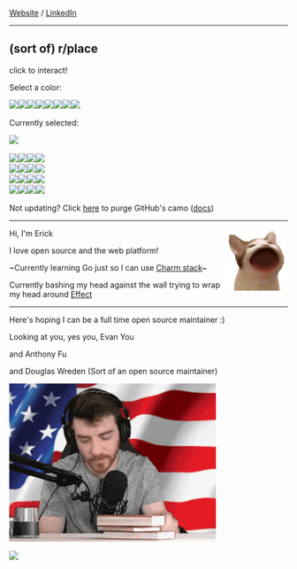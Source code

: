 [Website](https://ericc-ch.github.io) / [LinkedIn](https://www.linkedin.com/in/erick-christian-p)

---

## (sort of) r/place

click to interact!

Select a color:

<a href="https://github-place.val.run/select-color?color=2b283b&amp;redirect=https%3A%2F%2Fgithub.com%2Fericc-ch"><img src="https://github-place.val.run/static?color=2b283b" width="40"/></a><a href="https://github-place.val.run/select-color?color=8a5a44&amp;redirect=https%3A%2F%2Fgithub.com%2Fericc-ch"><img src="https://github-place.val.run/static?color=8a5a44" width="40"/></a><a href="https://github-place.val.run/select-color?color=c74b50&amp;redirect=https%3A%2F%2Fgithub.com%2Fericc-ch"><img src="https://github-place.val.run/static?color=c74b50" width="40"/></a><a href="https://github-place.val.run/select-color?color=f9d56e&amp;redirect=https%3A%2F%2Fgithub.com%2Fericc-ch"><img src="https://github-place.val.run/static?color=f9d56e" width="40"/></a><a href="https://github-place.val.run/select-color?color=5b8c5a&amp;redirect=https%3A%2F%2Fgithub.com%2Fericc-ch"><img src="https://github-place.val.run/static?color=5b8c5a" width="40"/></a><a href="https://github-place.val.run/select-color?color=4a69bd&amp;redirect=https%3A%2F%2Fgithub.com%2Fericc-ch"><img src="https://github-place.val.run/static?color=4a69bd" width="40"/></a><a href="https://github-place.val.run/select-color?color=7d5ba6&amp;redirect=https%3A%2F%2Fgithub.com%2Fericc-ch"><img src="https://github-place.val.run/static?color=7d5ba6" width="40"/></a><a href="https://github-place.val.run/select-color?color=faf3e0&amp;redirect=https%3A%2F%2Fgithub.com%2Fericc-ch"><img src="https://github-place.val.run/static?color=faf3e0" width="40"/></a>

Currently selected:

<img src="https://github-place.val.run/selected" width="40"/>

<a href="https://github-place.val.run/paint?x=0&amp;y=0&amp;redirect=https%3A%2F%2Fgithub.com%2Fericc-ch"><img src="https://github-place.val.run/pixel?x=0&amp;y=0" width="40"/></a><a href="https://github-place.val.run/paint?x=1&amp;y=0&amp;redirect=https%3A%2F%2Fgithub.com%2Fericc-ch"><img src="https://github-place.val.run/pixel?x=1&amp;y=0" width="40"/></a><a href="https://github-place.val.run/paint?x=2&amp;y=0&amp;redirect=https%3A%2F%2Fgithub.com%2Fericc-ch"><img src="https://github-place.val.run/pixel?x=2&amp;y=0" width="40"/></a><a href="https://github-place.val.run/paint?x=3&amp;y=0&amp;redirect=https%3A%2F%2Fgithub.com%2Fericc-ch"><img src="https://github-place.val.run/pixel?x=3&amp;y=0" width="40"/></a><br/><a href="https://github-place.val.run/paint?x=0&amp;y=1&amp;redirect=https%3A%2F%2Fgithub.com%2Fericc-ch"><img src="https://github-place.val.run/pixel?x=0&amp;y=1" width="40"/></a><a href="https://github-place.val.run/paint?x=1&amp;y=1&amp;redirect=https%3A%2F%2Fgithub.com%2Fericc-ch"><img src="https://github-place.val.run/pixel?x=1&amp;y=1" width="40"/></a><a href="https://github-place.val.run/paint?x=2&amp;y=1&amp;redirect=https%3A%2F%2Fgithub.com%2Fericc-ch"><img src="https://github-place.val.run/pixel?x=2&amp;y=1" width="40"/></a><a href="https://github-place.val.run/paint?x=3&amp;y=1&amp;redirect=https%3A%2F%2Fgithub.com%2Fericc-ch"><img src="https://github-place.val.run/pixel?x=3&amp;y=1" width="40"/></a><br/><a href="https://github-place.val.run/paint?x=0&amp;y=2&amp;redirect=https%3A%2F%2Fgithub.com%2Fericc-ch"><img src="https://github-place.val.run/pixel?x=0&amp;y=2" width="40"/></a><a href="https://github-place.val.run/paint?x=1&amp;y=2&amp;redirect=https%3A%2F%2Fgithub.com%2Fericc-ch"><img src="https://github-place.val.run/pixel?x=1&amp;y=2" width="40"/></a><a href="https://github-place.val.run/paint?x=2&amp;y=2&amp;redirect=https%3A%2F%2Fgithub.com%2Fericc-ch"><img src="https://github-place.val.run/pixel?x=2&amp;y=2" width="40"/></a><a href="https://github-place.val.run/paint?x=3&amp;y=2&amp;redirect=https%3A%2F%2Fgithub.com%2Fericc-ch"><img src="https://github-place.val.run/pixel?x=3&amp;y=2" width="40"/></a><br/><a href="https://github-place.val.run/paint?x=0&amp;y=3&amp;redirect=https%3A%2F%2Fgithub.com%2Fericc-ch"><img src="https://github-place.val.run/pixel?x=0&amp;y=3" width="40"/></a><a href="https://github-place.val.run/paint?x=1&amp;y=3&amp;redirect=https%3A%2F%2Fgithub.com%2Fericc-ch"><img src="https://github-place.val.run/pixel?x=1&amp;y=3" width="40"/></a><a href="https://github-place.val.run/paint?x=2&amp;y=3&amp;redirect=https%3A%2F%2Fgithub.com%2Fericc-ch"><img src="https://github-place.val.run/pixel?x=2&amp;y=3" width="40"/></a><a href="https://github-place.val.run/paint?x=3&amp;y=3&amp;redirect=https%3A%2F%2Fgithub.com%2Fericc-ch"><img src="https://github-place.val.run/pixel?x=3&amp;y=3" width="40"/></a><br/>

Not updating? Click [here](https://camocide.val.run/?repos=ericc-ch/ericc-ch&redirect=https://github.com/ericc-ch) to purge GitHub's camo ([docs](https://docs.github.com/en/authentication/keeping-your-account-and-data-secure/about-anonymized-urls#removing-an-image-from-camos-cache))

---

<img src="./popcat.gif" align="right" >

Hi, I'm Erick

I love open source and the web platform!

~Currently learning Go just so I can use [Charm stack](https://charm.sh)~

Currently bashing my head against the wall trying to wrap my head around [Effect](https://effect.website)

---

Here's hoping I can be a full time open source maintainer :)

Looking at you, yes you, Evan You

and Anthony Fu

and Douglas Wreden (Sort of an open source maintainer)

![DougDoug Approved](./dougdoug-approved.gif)

<a href="https://github-place.val.run/paint?x=7&y=7"><img src="https://github-place.val.run/pixel?x=7&y=7" width="40px"></a>
<br>
